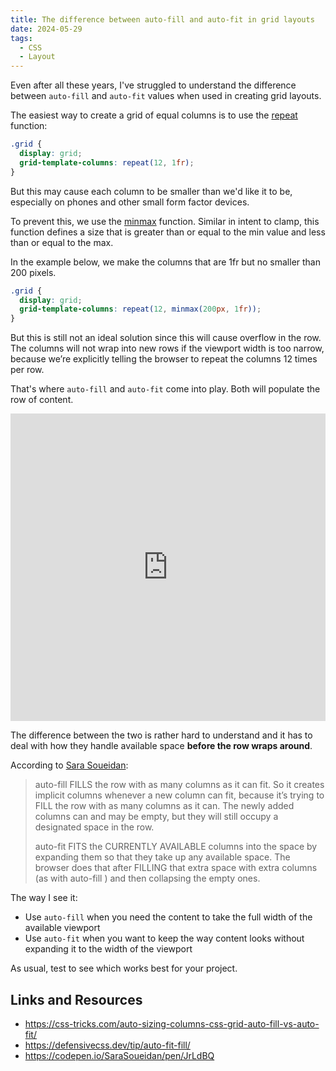 ```yaml
---
title: The difference between auto-fill and auto-fit in grid layouts
date: 2024-05-29
tags:
  - CSS
  - Layout
---
```


Even after all these years, I've struggled to understand the difference between `auto-fill` and `auto-fit` values when used in creating grid layouts.

The easiest way to create a grid of equal columns is to use the [repeat](https://developer.mozilla.org/en-US/docs/Web/CSS/repeat) function:

```css
.grid {
  display: grid;
  grid-template-columns: repeat(12, 1fr);
}
```

But this may cause each column to be smaller than we'd like it to be, especially on phones and other small form factor devices.

To prevent this, we use the [minmax](https://developer.mozilla.org/en-US/docs/Web/CSS/minmax) function. Similar in intent to clamp, this function defines a size that is greater than or equal to the min value and less than or equal to the max.

In the example below, we make the columns that are 1fr but no smaller than 200 pixels.

```css
.grid {
  display: grid;
  grid-template-columns: repeat(12, minmax(200px, 1fr));
}
```

But this is still not an ideal solution since this will cause overflow in the row. The columns will not wrap into new rows if the viewport width is too narrow, because we’re explicitly telling the browser to repeat the columns 12 times per row.

That's where `auto-fill` and `auto-fit` come into play. Both will populate the row of content.

<iframe height="492.2781982421875" style="width: 100%;" scrolling="no" title="auto-fill vs auto-fit" src="https://codepen.io/SaraSoueidan/embed/JrLdBQ?default-tab=result&editable=true" frameborder="no" loading="lazy" allowtransparency="true" allowfullscreen="true">
  See the Pen <a href="https://codepen.io/SaraSoueidan/pen/JrLdBQ">
  auto-fill vs auto-fit</a> by Sara Soueidan (<a href="https://codepen.io/SaraSoueidan">@SaraSoueidan</a>)
  on <a href="https://codepen.io">CodePen</a>.
</iframe>

The difference between the two is rather hard to understand and it has to deal with how they handle available space **before the row wraps around**.

According to [Sara Soueidan](https://css-tricks.com/auto-sizing-columns-css-grid-auto-fill-vs-auto-fit/):

> auto-fill FILLS the row with as many columns as it can fit. So it creates implicit columns whenever a new column can fit, because it’s trying to FILL the row with as many columns as it can. The newly added columns can and may be empty, but they will still occupy a designated space in the row.
>
> auto-fit FITS the CURRENTLY AVAILABLE columns into the space by expanding them so that they take up any available space. The browser does that after FILLING that extra space with extra columns (as with auto-fill ) and then collapsing the empty ones.

The way I see it:

* Use `auto-fill` when you need the content to take the full width of the available viewport
* Use `auto-fit` when you want to keep the way content looks without expanding it to the width of the viewport

As usual, test to see which works best for your project.

## Links and Resources

* <https://css-tricks.com/auto-sizing-columns-css-grid-auto-fill-vs-auto-fit/>
* <https://defensivecss.dev/tip/auto-fit-fill/>
* <https://codepen.io/SaraSoueidan/pen/JrLdBQ>
